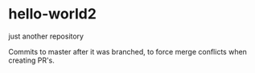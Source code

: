 # hello-world2
just another repository

Commits to master after it was branched, to force merge conflicts when creating PR's.
